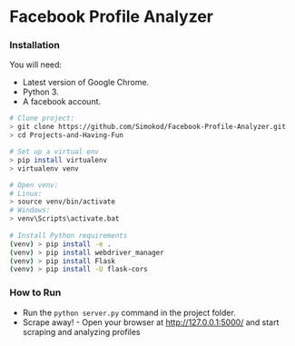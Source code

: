 # Facebook Profile Analyzer

### Installation

You will need:

- Latest version of Google Chrome.
- Python 3.
- A facebook account.

```bash
# Clone project:
> git clone https://github.com/Simokod/Facebook-Profile-Analyzer.git
> cd Projects-and-Having-Fun

# Set up a virtual env
> pip install virtualenv
> virtualenv venv

# Open venv:
# Linux:
> source venv/bin/activate
# Windows:
> venv\Scripts\activate.bat
  
# Install Python requirements
(venv) > pip install -e .
(venv) > pip install webdriver_manager
(venv) > pip install Flask
(venv) > pip install -U flask-cors

```

### How to Run
- Run the `python server.py` command in the project folder.
- Scrape away! - Open your browser at http://127.0.0.1:5000/ and start scraping and analyzing profiles
